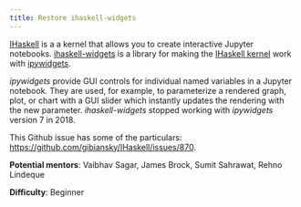 ```yaml
---
title: Restore ihaskell-widgets
---
```


[IHaskell][ihaskell] is a a kernel that allows you to create interactive
Jupyter notebooks. [ihaskell-widgets] is a library for making the [IHaskell
kernel][ihaskell] work with [ipywidgets].

*ipywidgets* provide GUI controls for individual named variables in a
Jupyter notebook. They are used, for example, to parameterize a rendered
graph, plot, or chart with a GUI slider which instantly updates the
rendering with the new parameter. *ihaskell-widgets* stopped working with
*ipywidgets* version 7 in 2018.

This Github issue has some of the particulars:
<https://github.com/gibiansky/IHaskell/issues/870>.

**Potential mentors**: Vaibhav Sagar, James Brock, Sumit Sahrawat, Rehno
Lindeque

**Difficulty**: Beginner

[ihaskell-widgets]: https://github.com/gibiansky/IHaskell/tree/master/ihaskell-display/ihaskell-widgets
[ihaskell]: https://github.com/gibiansky/IHaskell
[ipywidgets]: https://ipywidgets.readthedocs.io/en/latest/
